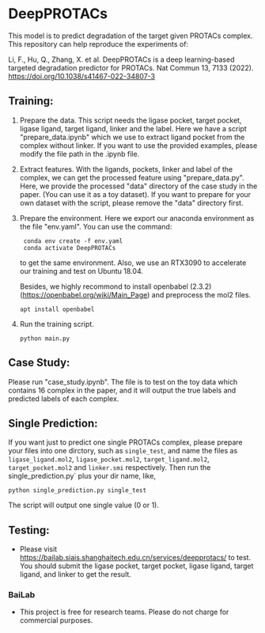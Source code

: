 # DeepPROTACs

This model is to predict degradation of the target given PROTACs complex. This repository can help reproduce the experiments of:

Li, F., Hu, Q., Zhang, X. et al. DeepPROTACs is a deep learning-based targeted degradation predictor for PROTACs. Nat Commun 13, 7133 (2022). https://doi.org/10.1038/s41467-022-34807-3

## Training:
1. Prepare the data. This script needs the ligase pocket, target pocket, ligase ligand, target ligand, linker and the label. Here we have a script  "prepare_data.ipynb" which we use to extract ligand pocket from the complex without linker. If you want to use the provided examples, please modify the file path in the .ipynb file.

2. Extract features. With the ligands, pockets, linker and label of the complex, we can get the processed feature using "prepare_data.py". Here, we provide the processed "data" directory of the case study in the paper. (You can use it as a toy dataset). If you want to prepare for your own dataset with the script, please remove the "data" directory first.

3. Prepare the environment. Here we export our anaconda environment as the file "env.yaml". You can use the command:
   ```shell
    conda env create -f env.yaml
    conda activate DeepPROTACs
   ```
   to get the same environment. Also, we use an RTX3090 to accelerate our 
   training and test on Ubuntu 18.04.

    Besides, we highly recommond to install openbabel (2.3.2) (https://openbabel.org/wiki/Main_Page) and preprocess the mol2 files.
    ```shell
    apt install openbabel
    ```

5. Run the training script.
   ```shell
   python main.py
   ```

## Case Study:
Please run "case_study.ipynb". The file is to test on the toy data which contains 16 complex in the paper, and it will output the true labels and predicted labels of each complex.

## Single Prediction:
If you want just to predict one single PROTACs complex, please prepare your files into one dirctory, such as `single_test`, and name the files as `ligase_ligand.mol2`, `ligase_pocket.mol2`, `target_ligand.mol2`, `target_pocket.mol2` and `linker.smi` respectively. Then run the  `  `single_prediction.py` plus your dir name, like, 
```
python single_prediction.py single_test
```
The script will output one single value (0 or 1).

## Testing:
+ Please visit https://bailab.siais.shanghaitech.edu.cn/services/deepprotacs/ 
to test. You should submit the  ligase pocket, target pocket, ligase ligand,
target ligand, and linker to get the result. 

### BaiLab

* This project is free for research teams. Please do not charge for commercial purposes.
